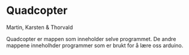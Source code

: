 Quadcopter
==========
Martin, Karsten &amp; Thorvald

Quadcopter er mappen som inneholder selve programmet. De andre mappene inneholhder programmer som er brukt for å lære oss arduino.
